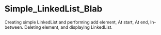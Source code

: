 # Simple_LinkedList_Blab
Creating simple LinkedList and performing add element, At start, At end, In-between. Deleting element, and displaying LinkedList.
